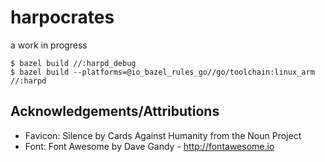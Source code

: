 # harpocrates
a work in progress

```shell
$ bazel build //:harpd_debug
$ bazel build --platforms=@io_bazel_rules_go//go/toolchain:linux_arm //:harpd
```

## Acknowledgements/Attributions

* Favicon: Silence by Cards Against Humanity from the Noun Project
* Font: Font Awesome by Dave Gandy - http://fontawesome.io
